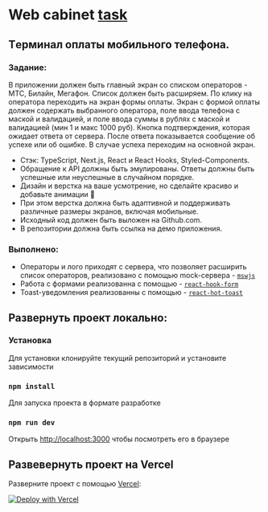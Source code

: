 # Web cabinet [task](https://web-cabinet.vercel.app/)

## Tерминал оплаты мобильного телефона.

### Задание:

В приложении должен быть главный экран со списком операторов - МТС, Билайн,
Мегафон. Список должен быть расширяем. По клику на оператора переходить на
экран формы оплаты.
Экран с формой оплаты должен содержать выбранного оператора, поле ввода
телефона с маской и валидацией, и поле ввода суммы в рублях с маской и
валидацией (мин 1 и макс 1000 руб). Кнопка подтверждения, которая ожидает ответа
от сервера. После ответа показывается сообщение об успехе или об ошибке. В случае
успеха переходим на основной экран.

- Стэк: TypeScript, Next.js, React и React Hooks, Styled-Components.
- Обращение к API должны быть эмулированы. Ответы должны быть успешные
  или неуспешные в случайном порядке.
- Дизайн и верстка на ваше усмотрение, но сделайте красиво и добавьте
  анимации 💅
- При этом верстка должна быть адаптивной и поддерживать различные размеры
  экранов, включая мобильные.
- Исходный код должен быть выложен на Github.com.
- В репозитории должна быть ссылка на демо приложения.

### Выполнено:

- Операторы и лого приходят с сервера, что позволяет расширить список операторов, реализовано с помощью mock-сервера - [`mswjs`](https://mswjs.io/)
- Работа с формами реализованна с помощью - [`react-hook-form`](https://react-hook-form.com/)
- Toast-уведомления реализованны с помощью - [`react-hot-toast`](https://react-hot-toast.com/)

## Развернуть проект локально:

### Установка

Для установки клонируйте текущий репозиторий и установите зависимости

### `npm install`

Для запуска проекта в формате разработке

### `npm run dev`

Открыть [http://localhost:3000](http://localhost:3000) чтобы посмотреть его в браузере

## Развевернуть проект на Vercel

Разверните проект с помощью [Vercel](https://vercel.com?utm_source=github&utm_medium=readme&utm_campaign=next-example):

[![Deploy with Vercel](https://vercel.com/button)](https://vercel.com/new/git/external?repository-url=https://github.com/larryself/next&project-name=web-cabinet&repository-name=web-cabinet)
